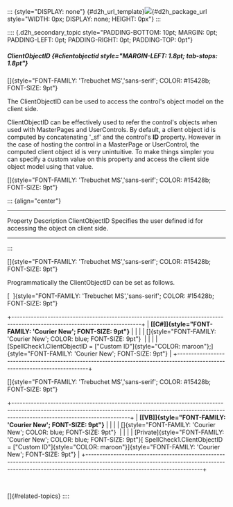 ::: {style="DISPLAY: none"}
[](ms-xhelp:///?Id=d2h_url_template){#d2h_url_template}![](!package_url!){#d2h_package_url style="WIDTH: 0px; DISPLAY: none; HEIGHT: 0px"}
:::

:::: {.d2h_secondary_topic style="PADDING-BOTTOM: 10pt; MARGIN: 0pt; PADDING-LEFT: 0pt; PADDING-RIGHT: 0pt; PADDING-TOP: 0pt"}
##### ClientObjectID {#clientobjectid style="MARGIN-LEFT: 1.8pt; tab-stops: 1.8pt"}

[]{style="FONT-FAMILY: 'Trebuchet MS','sans-serif'; COLOR: #15428b; FONT-SIZE: 9pt"} 

The ClientObjectID can be used to access the control\'s object model on the client side.

ClientObjectID can be effectively used to refer the control\'s objects when used with MasterPages and UserControls. By default, a client object id is computed by concatenating \'\_sf\' and the control\'s **ID** property. However in the case of hosting the control in a MasterPage or UserControl, the computed client object id is very unintuitive. To make things simpler you can specify a custom value on this property and access the client side object model using that value.

[]{style="FONT-FAMILY: 'Trebuchet MS','sans-serif'; COLOR: #15428b; FONT-SIZE: 9pt"} 

::: {align="center"}
  ---------------- ------------------------------------------------------------------------
  Property         Description
  ClientObjectID   Specifies the user defined id for accessing the object on client side.
  ---------------- ------------------------------------------------------------------------
:::

[]{style="FONT-FAMILY: 'Trebuchet MS','sans-serif'; COLOR: #15428b; FONT-SIZE: 9pt"} 

Programmatically the ClientObjectID can be set as follows.

[  ]{style="FONT-FAMILY: 'Trebuchet MS','sans-serif'; COLOR: #15428b; FONT-SIZE: 9pt"}

+----------------------------------------------------------------------------------------------------------------------------+
| **[\[C#\]]{style="FONT-FAMILY: 'Courier New'; FONT-SIZE: 9pt"}**                                                           |
|                                                                                                                            |
| []{style="FONT-FAMILY: 'Courier New'; COLOR: blue; FONT-SIZE: 9pt"}                                                        |
|                                                                                                                            |
| [SpellCheck1.ClientObjectID = [\"Custom ID\"]{style="COLOR: maroon"};]{style="FONT-FAMILY: 'Courier New'; FONT-SIZE: 9pt"} |
+----------------------------------------------------------------------------------------------------------------------------+

[]{style="FONT-FAMILY: 'Trebuchet MS','sans-serif'; COLOR: #15428b; FONT-SIZE: 9pt"} 

+------------------------------------------------------------------------------------------------------------------------------------------------------------------------------------------------------+
| **[\[VB\]]{style="FONT-FAMILY: 'Courier New'; FONT-SIZE: 9pt"}**                                                                                                                                     |
|                                                                                                                                                                                                      |
| []{style="FONT-FAMILY: 'Courier New'; COLOR: blue; FONT-SIZE: 9pt"}                                                                                                                                  |
|                                                                                                                                                                                                      |
| [Private]{style="FONT-FAMILY: 'Courier New'; COLOR: blue; FONT-SIZE: 9pt"}[ SpellCheck1.ClientObjectID = [\"Custom ID\"]{style="COLOR: maroon"}]{style="FONT-FAMILY: 'Courier New'; FONT-SIZE: 9pt"} |
+------------------------------------------------------------------------------------------------------------------------------------------------------------------------------------------------------+

 

[]{#related-topics}
::::
